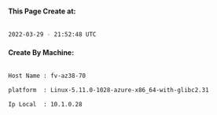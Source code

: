 
   
#### This Page Create at:

```bash

2022-03-29 - 21:52:48 UTC

```

#### Create By Machine:

```bash

Host Name : fv-az38-70

platform  : Linux-5.11.0-1028-azure-x86_64-with-glibc2.31

Ip Local  : 10.1.0.28

```

